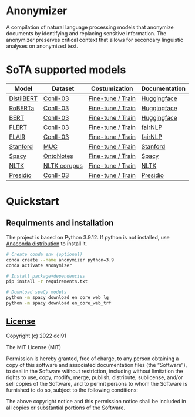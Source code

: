 # Anonymizer
A compilation of natural language processing models that anonymize documents by identifying and replacing sensitive information. The anonymizer preserves critical context that allows for secondary linguistic analyses on anonymized text.

# SoTA supported models

| Model | Dataset | Costumization | Documentation |
|  ---  | ------- | ------------- | ------------- |
| [DistilBERT](https://huggingface.co/elastic/distilbert-base-uncased-finetuned-conll03-english) | [Conll-03](https://paperswithcode.com/dataset/conll-2003)   |  [Fine-tune / Train](https://huggingface.co/docs/transformers/training) | [Huggingface](https://github.com/huggingface/transformers) |
| [RoBERTa](https://huggingface.co/philschmid/distilroberta-base-ner-conll2003) | [Conll-03](https://paperswithcode.com/dataset/conll-2003)   |  [Fine-tune / Train](https://huggingface.co/docs/transformers/training) | [Huggingface](https://github.com/huggingface/transformers) |
| [BERT](https://huggingface.co/dslim/bert-base-NER) | [Conll-03](https://paperswithcode.com/dataset/conll-2003)   |  [Fine-tune / Train](https://huggingface.co/docs/transformers/training) | [Huggingface](https://github.com/huggingface/transformers) | 
| [FLERT](https://huggingface.co/flair/ner-english-large) | [Conll-03](https://paperswithcode.com/dataset/conll-2003)   |  [Fine-tune / Train](https://github.com/flairNLP/flair/blob/master/resources/docs/TUTORIAL_7_TRAINING_A_MODEL.md) | [fairNLP](https://github.com/flairNLP/flair) |
| [FLAIR](https://huggingface.co/flair/ner-english) | [Conll-03](https://paperswithcode.com/dataset/conll-2003)   |  [Fine-tune / Train](https://github.com/flairNLP/flair/blob/master/resources/docs/TUTORIAL_7_TRAINING_A_MODEL.md) | [fairNLP](https://github.com/flairNLP/flair) |
| [Stanford](https://nlp.stanford.edu/software/CRF-NER.html) | [MUC](https://www-nlpir.nist.gov/related_projects/muc/muc_data/muc_data_index.html)   |  [Fine-tune / Train](https://nlp.stanford.edu/software/crf-faq.html#a) | [Stanford](https://github.com/stanfordnlp/stanza) |
| [Spacy](https://spacy.io/universe/project/video-spacys-ner-model) | [OntoNotes](https://catalog.ldc.upenn.edu/LDC2013T19)   |  [Fine-tune / Train](https://spacy.io/usage/training) | [Spacy](https://github.com/explosion/spaCy)
| [NLTK](https://www.nltk.org/api/nltk.corpus.html) | [NLTK corupus](https://www.nltk.org/api/nltk.corpus.html)   |  [Fine-tune / Train](https://www.nltk.org/book/ch07.html) | [NLTK](https://www.nltk.org/) |
| [Presidio](https://microsoft.github.io/presidio/) | [Conll-03](https://paperswithcode.com/dataset/conll-2003)   |  [Fine-tune / Train](https://microsoft.github.io/presidio/tutorial/11_custom_anonymization/) | [Presidio](https://github.com/microsoft/presidio) |

# Quickstart

## Requirments and installation
The project is based on Python 3.9.12. If python is not installed, use [Anaconda distribution](https://docs.anaconda.com/anaconda/install/windows/) to install it. 

``` sh
# Create conda env (optional)
conda create --name anonymizer python=3.9
conda activate anonymizer

# Install package+dependencies
pip install -r requirements.txt

# Download spaCy models
python -m spacy download en_core_web_lg
python -m spacy download en_core_web_trf

```

## [License](/LICENSE)

Copyright (c) 2022 dcl91

The MIT License (MIT)

Permission is hereby granted, free of charge, to any person obtaining a copy of this software and associated documentation files (the “Software”), to deal in the Software without restriction, including without limitation the rights to use, copy, modify, merge, publish, distribute, sublicense, and/or sell copies of the Software, and to permit persons to whom the Software is furnished to do so, subject to the following conditions:

The above copyright notice and this permission notice shall be included in all copies or substantial portions of the Software.
